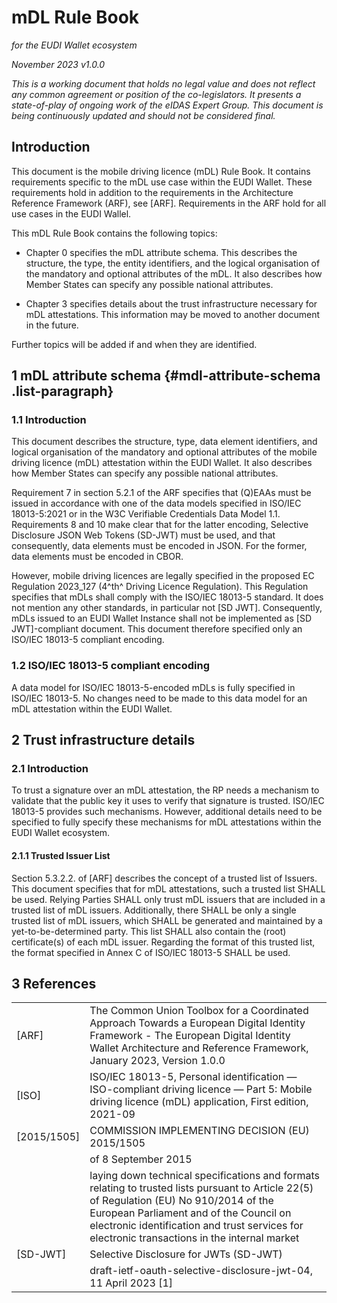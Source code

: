 # mDL Rule Book
*for the EUDI Wallet ecosystem*

_November 2023_
_v1.0.0_

*This is a working document that holds no legal value* *and does not
reflect any common agreement or position of the co-legislators. It
presents a state-of-play of ongoing work of the eIDAS Expert Group. This
document is being continuously updated and should not be considered
final.*

## Introduction

This document is the mobile driving licence (mDL) Rule Book. It contains
requirements specific to the mDL use case within the EUDI Wallet. These
requirements hold in addition to the requirements in the Architecture
Reference Framework (ARF), see \[ARF\]. Requirements in the ARF hold for
all use cases in the EUDI Wallel.

This mDL Rule Book contains the following topics:

-   Chapter 0 specifies the mDL attribute schema. This describes the
    structure, the type, the entity identifiers, and the logical
    organisation of the mandatory and optional attributes of the mDL. It
    also describes how Member States can specify any possible national
    attributes.

-   Chapter 3 specifies details about the trust infrastructure necessary
    for mDL attestations. This information may be moved to another
    document in the future.

Further topics will be added if and when they are identified.

## 1 mDL attribute schema {#mdl-attribute-schema .list-paragraph}

### 1.1 Introduction

This document describes the structure, type, data element identifiers,
and logical organisation of the mandatory and optional attributes of the
mobile driving licence (mDL) attestation within the EUDI Wallet. It also
describes how Member States can specify any possible national
attributes.

Requirement 7 in section 5.2.1 of the ARF specifies that (Q)EAAs must be
issued in accordance with one of the data models specified in ISO/IEC
18013-5:2021 or in the W3C Verifiable Credentials Data Model 1.1.
Requirements 8 and 10 make clear that for the latter encoding, Selective
Disclosure JSON Web Tokens (SD-JWT) must be used, and that consequently,
data elements must be encoded in JSON. For the former, data elements
must be encoded in CBOR.

However, mobile driving licences are legally specified in the proposed
EC Regulation 2023\_127 (4^th^ Driving Licence Regulation). This
Regulation specifies that mDLs shall comply with the ISO/IEC 18013-5
standard. It does not mention any other standards, in particular not
\[SD JWT\]. Consequently, mDLs issued to an EUDI Wallet Instance shall
not be implemented as \[SD JWT\]-compliant document. This document
therefore specified only an ISO/IEC 18013-5 compliant encoding.

### 1.2 ISO/IEC 18013-5 compliant encoding
A data model for ISO/IEC 18013-5-encoded mDLs is fully specified in
ISO/IEC 18013-5. No changes need to be made to this data model for an
mDL attestation within the EUDI Wallet.

## 2 Trust infrastructure details 

### 2.1 Introduction 

To trust a signature over an mDL attestation, the RP needs a mechanism
to validate that the public key it uses to verify that signature is
trusted. ISO/IEC 18013-5 provides such mechanisms. However, additional
details need to be specified to fully specify these mechanisms for mDL
attestations within the EUDI Wallet ecosystem.

#### 2.1.1 Trusted Issuer List 

Section 5.3.2.2. of \[ARF\] describes the concept of a trusted list of
Issuers. This document specifies that for mDL attestations, such a
trusted list SHALL be used. Relying Parties SHALL only trust mDL issuers
that are included in a trusted list of mDL issuers. Additionally, there
SHALL be only a single trusted list of mDL issuers, which SHALL be
generated and maintained by a yet-to-be-determined party. This list
SHALL also contain the (root) certificate(s) of each mDL issuer.
Regarding the format of this trusted list, the format specified in Annex
C of ISO/IEC 18013-5 SHALL be used.

## 3 References
|  |  |
|---|---|
| [ARF] | The Common Union Toolbox for a Coordinated Approach Towards a European Digital Identity Framework - The European Digital Identity Wallet Architecture and Reference Framework, January 2023, Version 1.0.0  |
| [ISO] | ISO/IEC 18013-5, Personal identification — ISO-compliant driving licence — Part 5: Mobile driving licence (mDL) application, First edition, 2021-09  |
| [2015/1505] | COMMISSION IMPLEMENTING DECISION (EU) 2015/1505  |
|  | of 8 September 2015  |
|  | laying down technical specifications and formats relating to trusted lists pursuant to Article 22(5) of Regulation (EU) No 910/2014 of the European Parliament and of the Council on electronic identification and trust services for electronic transactions in the internal market  |
| [SD-JWT] | Selective Disclosure for JWTs (SD-JWT)  |
|  | draft-ietf-oauth-selective-disclosure-jwt-04, 11 April 2023 [1]  |



[^1]: The exact version to be referenced is to be determined. \[ARF\]
    references v0.2. v0.4 is the latest version available at the time of
    writing of this document. The level of interoperability between
    these versions is not known. As \[SD-JWT\] is still under
    development, presumably later versions will become available over
    time.

[^2]: The exact version to be referenced is to be determined. \[ARF\]
    references v0.2. v0.4 is the latest version available at the time of
    writing of this document. The level of interoperability between
    these versions is not known. As \[SD-JWT\] is still under
    development, presumably later versions will become available over
    time.
